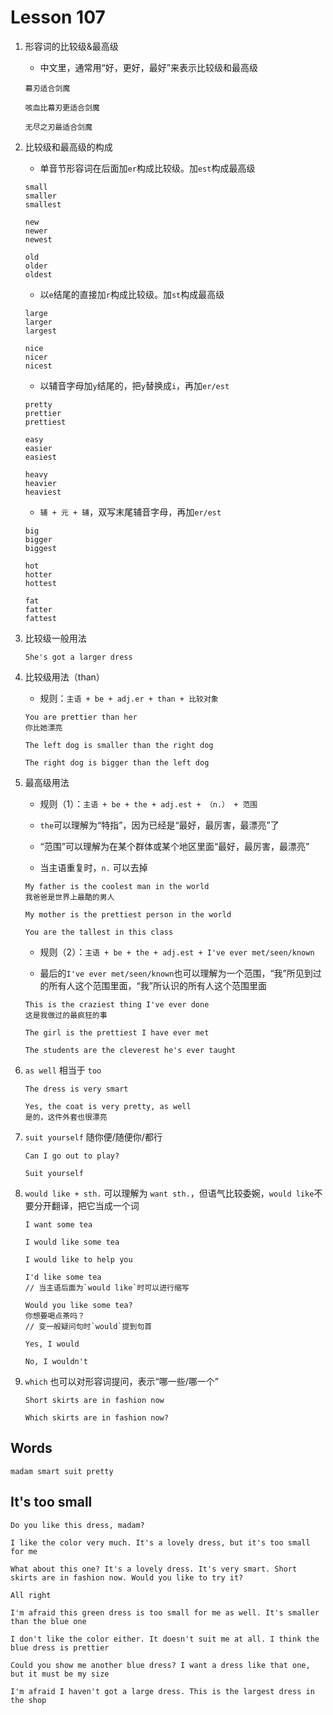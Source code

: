 # Lesson 107

1. 形容词的比较级&最高级

   - 中文里，通常用“好，更好，最好”来表示比较级和最高级

   ```
   幕刃适合剑魔

   咳血比幕刃更适合剑魔

   无尽之刃最适合剑魔
   ```

2. 比较级和最高级的构成

   - 单音节形容词在后面加`er`构成比较级。加`est`构成最高级

   ```
   small
   smaller
   smallest

   new
   newer
   newest

   old
   older
   oldest
   ```

   - 以`e`结尾的直接加`r`构成比较级。加`st`构成最高级

   ```
   large
   larger
   largest

   nice
   nicer
   nicest
   ```

   - 以辅音字母加`y`结尾的，把`y`替换成`i`，再加`er/est`

   ```
   pretty
   prettier
   prettiest

   easy
   easier
   easiest

   heavy
   heavier
   heaviest
   ```

   - `辅 + 元 + 辅`，双写末尾辅音字母，再加`er/est`

   ```
   big
   bigger
   biggest

   hot
   hotter
   hottest

   fat
   fatter
   fattest
   ```

3. 比较级一般用法

   ```
   She's got a larger dress
   ```

4. 比较级用法（than）

   - 规则：`主语 + be + adj.er + than + 比较对象`

   ```
   You are prettier than her
   你比她漂亮

   The left dog is smaller than the right dog

   The right dog is bigger than the left dog
   ```

5. 最高级用法

   - 规则（1）：`主语 + be + the + adj.est + （n.） + 范围`

   - `the`可以理解为“特指”，因为已经是“最好，最厉害，最漂亮”了

   - “范围”可以理解为在某个群体或某个地区里面“最好，最厉害，最漂亮”

   - 当主语重复时，`n.` 可以去掉

   ```
   My father is the coolest man in the world
   我爸爸是世界上最酷的男人

   My mother is the prettiest person in the world

   You are the tallest in this class
   ```

   - 规则（2）：`主语 + be + the + adj.est + I've ever met/seen/known`

   - 最后的`I've ever met/seen/known`也可以理解为一个范围，“我”所见到过的所有人这个范围里面，“我”所认识的所有人这个范围里面

   ```
   This is the craziest thing I've ever done
   这是我做过的最疯狂的事

   The girl is the prettiest I have ever met

   The students are the cleverest he's ever taught
   ```

6. `as well` 相当于 `too`

   ```
   The dress is very smart

   Yes, the coat is very pretty, as well
   是的，这件外套也很漂亮
   ```

7. `suit yourself` 随你便/随便你/都行

   ```
   Can I go out to play?

   Suit yourself
   ```

8. `would like + sth.` 可以理解为 `want sth.`，但语气比较委婉，`would like`不要分开翻译，把它当成一个词

   ```
   I want some tea

   I would like some tea

   I would like to help you

   I'd like some tea
   // 当主语后面为`would like`时可以进行缩写

   Would you like some tea?
   你想要喝点茶吗？
   // 变一般疑问句时`would`提到句首

   Yes, I would

   No, I wouldn't
   ```

9. `which` 也可以对形容词提问，表示“哪一些/哪一个”

   ```
   Short skirts are in fashion now

   Which skirts are in fashion now?
   ```

## Words

```
madam smart suit pretty
```

## It's too small

```
Do you like this dress, madam?

I like the color very much. It's a lovely dress, but it's too small for me

What about this one? It's a lovely dress. It's very smart. Short skirts are in fashion now. Would you like to try it?

All right

I'm afraid this green dress is too small for me as well. It's smaller than the blue one

I don't like the color either. It doesn't suit me at all. I think the blue dress is prettier

Could you show me another blue dress? I want a dress like that one, but it must be my size

I'm afraid I haven't got a large dress. This is the largest dress in the shop
```

